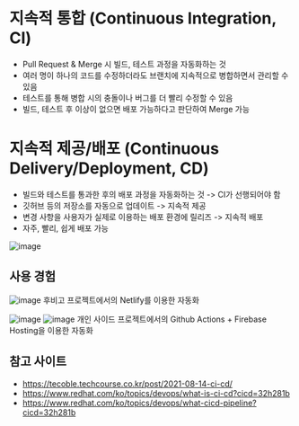 # 지속적 통합 (Continuous Integration, CI)
- Pull Request & Merge 시 빌드, 테스트 과정을 자동화하는 것
- 여러 명이 하나의 코드를 수정하더라도 브랜치에 지속적으로 병합하면서 관리할 수 있음
- 테스트를 통해 병합 시의 충돌이나 버그를 더 빨리 수정할 수 있음
- 빌드, 테스트 후 이상이 없으면 배포 가능하다고 판단하여 Merge 가능

# 지속적 제공/배포 (Continuous Delivery/Deployment, CD)
- 빌드와 테스트를 통과한 후의 배포 과정을 자동화하는 것 -> CI가 선행되어야 함
- 깃허브 등의 저장소를 자동으로 업데이트 -> 지속적 제공
- 변경 사항을 사용자가 실제로 이용하는 배포 환경에 릴리즈 -> 지속적 배포
- 자주, 빨리, 쉽게 배포 가능

![image](https://github.com/donkeeman/Codeora/assets/79434205/b815495d-b7e3-4bc2-abba-30c618c66ab7)

## 사용 경험
![image](https://github.com/FE-Ocean/who-be-go/assets/79434205/e9246267-c0fa-4fab-845e-8cb000b2af97)
후비고 프로젝트에서의 Netlify를 이용한 자동화


![image](https://github.com/FE-Ocean/who-be-go/assets/79434205/336ea4c2-d069-471f-a778-3a31ff3763ff)
![image](https://github.com/FE-Ocean/who-be-go/assets/79434205/375343bb-d27f-40ee-bab5-4e1412ae3f18)
개인 사이드 프로젝트에서의 Github Actions + Firebase Hosting을 이용한 자동화

## 참고 사이트
- https://tecoble.techcourse.co.kr/post/2021-08-14-ci-cd/
- https://www.redhat.com/ko/topics/devops/what-is-ci-cd?cicd=32h281b
- https://www.redhat.com/ko/topics/devops/what-cicd-pipeline?cicd=32h281b